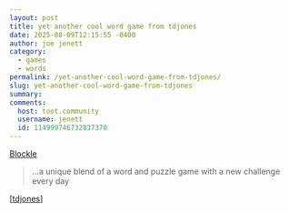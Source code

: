 ```yaml
---
layout: post
title: yet another cool word game from tdjones
date: 2025-08-09T12:15:55 -0400
author: joe jenett
category:
  - games
  - words
permalink: /yet-another-cool-word-game-from-tdjones/
slug: yet-another-cool-word-game-from-tdjones
summary:
comments:
  host: toot.community
  username: jenett
  id: 114999746732837370
---
```

<a href="https://blockle.au/">Blockle</a>
<blockquote>
<p>
...a unique blend of a word and puzzle game with a new challenge every day
</p>
</blockquote>
[<a title="source" href="https://pinboard.in/u:tdjones">tdjones</a>]

<a href="https://brid.gy/publish/mastodon"></a>